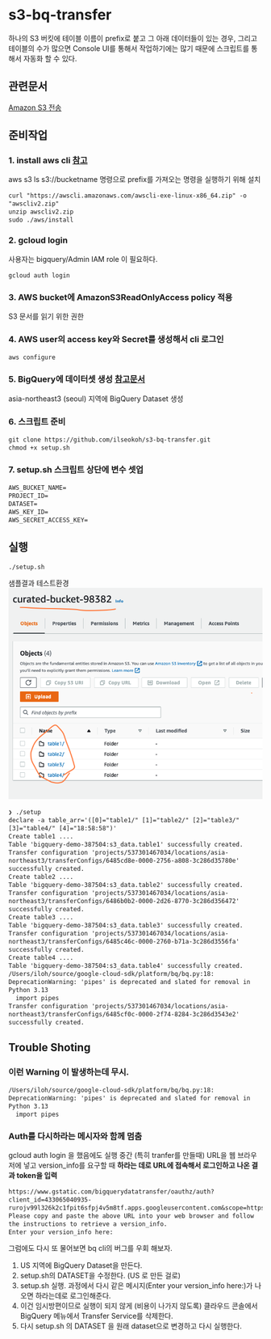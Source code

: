 # s3-bq-transfer
하나의 S3 버킷에 테이블 이름이 prefix로 붙고 그 아래 데이터들이 있는 경우, 그리고 테이블의 수가 많으면 Console UI를 통해서 작업하기에는 많기 때문에 스크립트를 통해서 자동화 할 수 있다. 

## 관련문서
[Amazon S3 전송](https://cloud.google.com/bigquery/docs/s3-transfer?hl=ko)

## 준비작업

### 1. install aws cli [참고](https://docs.aws.amazon.com/cli/latest/userguide/getting-started-install.html)

aws s3 ls s3://bucketname 명령으로 prefix를 가져오는 명령을 실행하기 위해 설치
```
curl "https://awscli.amazonaws.com/awscli-exe-linux-x86_64.zip" -o "awscliv2.zip"
unzip awscliv2.zip
sudo ./aws/install
```

### 2. gcloud login 
사용자는 bigquery/Admin IAM role 이 필요하다. 
```
gcloud auth login
```

### 3. AWS bucket에 AmazonS3ReadOnlyAccess policy 적용
S3 문서를 읽기 위한 권한 

### 4. AWS user의 access key와 Secret를 생성해서 cli 로그인 
```
aws configure
```

### 5. BigQuery에 데이터셋 생성 [참고문서](https://cloud.google.com/bigquery/docs/datasets?hl=ko)
asia-northeast3 (seoul) 지역에 BigQuery Dataset 생성

### 6. 스크립트 준비 
```
git clone https://github.com/ilseokoh/s3-bq-transfer.git
chmod +x setup.sh
```

### 7. setup.sh 스크립트 상단에 변수 셋업

```
AWS_BUCKET_NAME=
PROJECT_ID=
DATASET=
AWS_KEY_ID=
AWS_SECRET_ACCESS_KEY=
```

## 실행 

```
./setup.sh
```

샘플결과 
테스트환경
![S3 bucket 모양](images/s3-bucket.png)
```
❯ ./setup
declare -a table_arr='([0]="table1/" [1]="table2/" [2]="table3/" [3]="table4/" [4]="18:58:58")'
Create table1 ....
Table 'bigquery-demo-387504:s3_data.table1' successfully created.
Transfer configuration 'projects/537301467034/locations/asia-northeast3/transferConfigs/6485cd8e-0000-2756-a808-3c286d35780e' successfully created.
Create table2 ....
Table 'bigquery-demo-387504:s3_data.table2' successfully created.
Transfer configuration 'projects/537301467034/locations/asia-northeast3/transferConfigs/6486b0b2-0000-2d26-8770-3c286d356472' successfully created.
Create table3 ....
Table 'bigquery-demo-387504:s3_data.table3' successfully created.
Transfer configuration 'projects/537301467034/locations/asia-northeast3/transferConfigs/6485c46c-0000-2760-b71a-3c286d3556fa' successfully created.
Create table4 ....
Table 'bigquery-demo-387504:s3_data.table4' successfully created.
/Users/iloh/source/google-cloud-sdk/platform/bq/bq.py:18: DeprecationWarning: 'pipes' is deprecated and slated for removal in Python 3.13
  import pipes
Transfer configuration 'projects/537301467034/locations/asia-northeast3/transferConfigs/6485cf0c-0000-2f74-8284-3c286d3543e2' successfully created.
```

## Trouble Shoting 

### 이런 Warning 이 발생하는데 무시. 
```
/Users/iloh/source/google-cloud-sdk/platform/bq/bq.py:18: DeprecationWarning: 'pipes' is deprecated and slated for removal in Python 3.13
  import pipes
```

### Auth를 다시하라는 메시자와 함께 멈춤 
gcloud auth login 을 했음에도 실행 중간 (특히 tranfer를 만들때) URL을 웹 브라우저에 넣고 version_info를 요구할 때 
**하라는 데로 URL에 접속해서 로그인하고 나온 결과 token을 입력**
```
https://www.gstatic.com/bigquerydatatransfer/oauthz/auth?client_id=433065040935-rurojv99l326k2c1fpit6sfpj4v5m8tf.apps.googleusercontent.com&scope=https://www.googleapis.com/auth/bigquery&redirect_uri=urn:ietf:wg:oauth:2.0:oob&response_type=version_info
Please copy and paste the above URL into your web browser and follow the instructions to retrieve a version_info.
Enter your version_info here:
```

그럼에도 다시 또 물어보면 bq cli의 버그를 우회 해보자. 
1. US 지역에 BigQuery Dataset을 만든다. 
1. setup.sh의 DATASET을 수정한다. (US 로 만든 걸로)
1. setup.sh 실행. 과정에서 다시 같은 메시지(Enter your version_info here:)가 나오면 하라는데로 로그인해준다. 
1. 이건 임시방편이므로 실행이 되지 않게 (비용이 나가지 않도록) 클라우드 콘솔에서 BigQuery 메뉴에서 Transfer Service를 삭제한다. 
1. 다시 setup.sh 의 DATASET 을 원래 dataset으로 변경하고 다시 실행한다. 
